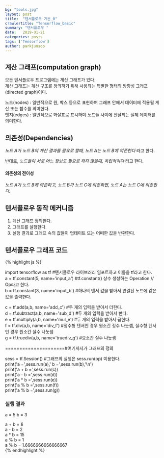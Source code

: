 ```yaml
---
bg: "tools.jpg"
layout: post
title:  "텐서플로우 기본_0"
crawlertitle: "Tensorflow_basic"
summary: "텐서플로우 "
date:   2019-01-21 
categories: posts
tags: ['Tensorflow']
author: parkjunsoo
---
```


## 계산 그래프(computation graph)

모든 텐서플로우 프로그램에는 계산 그래프가 있다.  
계산 그래프는 계산 구조를 정의하기 위해 사용되는 특별한 형태의 방향성 그래프(directed graph)이다.  

노드(nodes) : 일반적으로 원, 박스 등으로 표현하며 그래프 안에서 데이터에 적용될 계산 또는 함수를 의미한다.  
엣지(edges) : 일반적으로 화살표로 표시하며 노드들 사이에 전달되는 실제 데이터를 의미한다.  

## 의존성(Dependencies)  

_노드 A가 노드 B의 계산 결과를 필요로 할때, 노드 A는 노드 B에 의존한다_ 라고 한다.

반대로, _노드들이 서로 어느 정보도 필요로 하지 않을때, 독립적이다_ 라고 한다.

#### 의존성의 전이성

_노드 A가 노드 B에 의존하고, 노드 B가 노드 C에 의존하면, 노드 A는 노드 C에 의존한다._


## 텐서플로우 동작 메커니즘

1. 계산 그래프 정의한다.   
2. 그래프를 실행한다.  
3. 실행 결과로 그래프 속의 값들이 업데이트 또는 어떠한 값을 반환한다.  
    
    
    
    
    
## 텐서플로우 그래프 코드


{% highlight js %}

import tensorflow as tf #텐서플로우 라이브러리 임포트하고 이름을 tf라고 한다.  
a = tf.constant(5, name='input_a') #tf.constant() 상수 생성하는 Operation // Op라고 한다.  
b = tf.constant(3, name='input_b') #하나의 텐서 값을 받아서 연결된 노드에 같은 값을 출력한다.   

c = tf.add(a,b, name='add_c')  #두 개의 입력을 받아서 더한다.  
d = tf.subtract(a,b, name='sub_d')  #두 개의 입력을 받아서 뺀다.  
e = tf.multiply(a,b, name='mul_e')  #두 개의 입력을 받아서 곱한다.  
f = tf.div(a,b, name='div_f') #정수형 텐서인 경우 원소간 정수 나눗셈, 실수형 텐서인 경우 원소간 실수 나눗셈  
g = tf.truediv(a,b, name='truediv_g') #요소간 실수 나눗셈  

=====================#여기까지가 그래프의 정의

sess = tf.Session()  #그래프의 실행은 sess.run(op) 이용한다.  
print('a =',sess.run(a),'  b =',sess.run(b),'\n')  
print('a + b =',sess.run(c))      
print('a - b =',sess.run(d))  
print('a * b =',sess.run(e))  
print('a % b =',sess.run(f))    
print('a % b =',sess.run(g))  


### 실행 결과  

a = 5   b = 3  

a + b = 8   
a - b = 2  
a * b = 15  
a % b = 1  
a % b = 1.6666666666666667  
{% endhighlight %}
